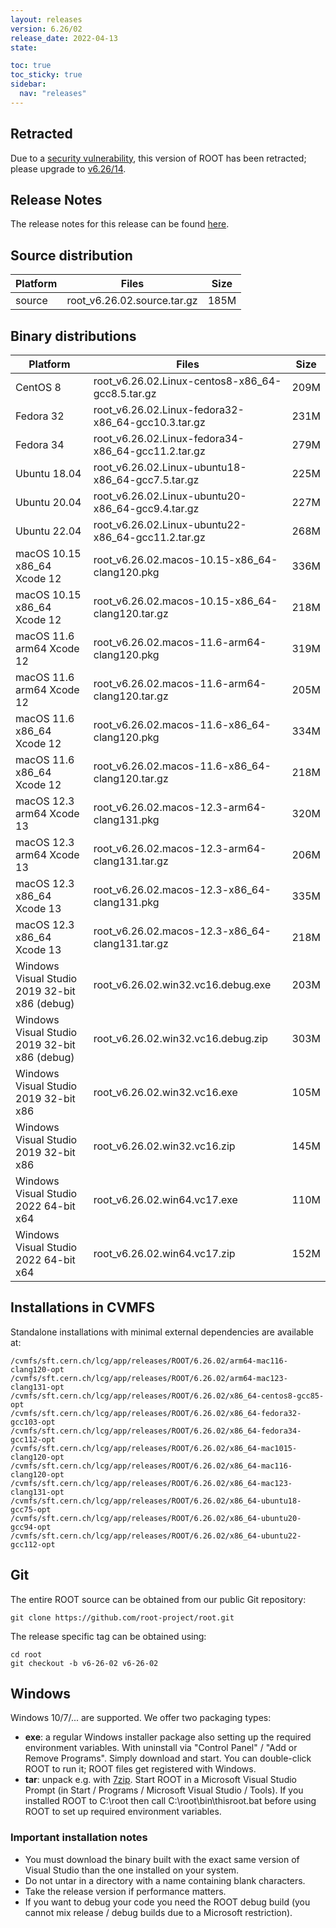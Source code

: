 ```yaml
---
layout: releases
version: 6.26/02
release_date: 2022-04-13
state:

toc: true
toc_sticky: true
sidebar:
  nav: "releases"
---
```



## Retracted
Due to a [security vulnerability](/about/security#known-security-issues), this version of ROOT has been retracted; please upgrade to [v6.26/14](/releases/release-62614).

## Release Notes

The release notes for this release can be found [here](https://root.cern/doc/v626/release-notes.html#release-6.2602).

## Source distribution

| Platform       | Files | Size |
|-----------|-------|-----|
| source | root_v6.26.02.source.tar.gz | 185M |


## Binary distributions

| Platform       | Files | Size |
|-----------|-------|-----|
| CentOS 8 | root_v6.26.02.Linux-centos8-x86_64-gcc8.5.tar.gz | 209M |
| Fedora 32 | root_v6.26.02.Linux-fedora32-x86_64-gcc10.3.tar.gz | 231M |
| Fedora 34 | root_v6.26.02.Linux-fedora34-x86_64-gcc11.2.tar.gz | 279M |
| Ubuntu 18.04 | root_v6.26.02.Linux-ubuntu18-x86_64-gcc7.5.tar.gz | 225M |
| Ubuntu 20.04 | root_v6.26.02.Linux-ubuntu20-x86_64-gcc9.4.tar.gz | 227M |
| Ubuntu 22.04 | root_v6.26.02.Linux-ubuntu22-x86_64-gcc11.2.tar.gz | 268M |
| macOS 10.15 x86_64 Xcode 12 | root_v6.26.02.macos-10.15-x86_64-clang120.pkg | 336M |
| macOS 10.15 x86_64 Xcode 12 | root_v6.26.02.macos-10.15-x86_64-clang120.tar.gz | 218M |
| macOS 11.6 arm64 Xcode 12 | root_v6.26.02.macos-11.6-arm64-clang120.pkg | 319M |
| macOS 11.6 arm64 Xcode 12 | root_v6.26.02.macos-11.6-arm64-clang120.tar.gz | 205M |
| macOS 11.6 x86_64 Xcode 12 | root_v6.26.02.macos-11.6-x86_64-clang120.pkg | 334M |
| macOS 11.6 x86_64 Xcode 12 | root_v6.26.02.macos-11.6-x86_64-clang120.tar.gz | 218M |
| macOS 12.3 arm64 Xcode 13 | root_v6.26.02.macos-12.3-arm64-clang131.pkg | 320M |
| macOS 12.3 arm64 Xcode 13 | root_v6.26.02.macos-12.3-arm64-clang131.tar.gz | 206M |
| macOS 12.3 x86_64 Xcode 13 | root_v6.26.02.macos-12.3-x86_64-clang131.pkg | 335M |
| macOS 12.3 x86_64 Xcode 13 | root_v6.26.02.macos-12.3-x86_64-clang131.tar.gz | 218M |
| Windows Visual Studio 2019 32-bit x86  (debug) | root_v6.26.02.win32.vc16.debug.exe | 203M |
| Windows Visual Studio 2019 32-bit x86  (debug) | root_v6.26.02.win32.vc16.debug.zip | 303M |
| Windows Visual Studio 2019 32-bit x86  | root_v6.26.02.win32.vc16.exe | 105M |
| Windows Visual Studio 2019 32-bit x86  | root_v6.26.02.win32.vc16.zip | 145M |
| Windows Visual Studio 2022 64-bit x64  | root_v6.26.02.win64.vc17.exe | 110M |
| Windows Visual Studio 2022 64-bit x64  | root_v6.26.02.win64.vc17.zip | 152M |

## Installations in CVMFS

Standalone installations with minimal external dependencies are available at:
~~~
/cvmfs/sft.cern.ch/lcg/app/releases/ROOT/6.26.02/arm64-mac116-clang120-opt
/cvmfs/sft.cern.ch/lcg/app/releases/ROOT/6.26.02/arm64-mac123-clang131-opt
/cvmfs/sft.cern.ch/lcg/app/releases/ROOT/6.26.02/x86_64-centos8-gcc85-opt
/cvmfs/sft.cern.ch/lcg/app/releases/ROOT/6.26.02/x86_64-fedora32-gcc103-opt
/cvmfs/sft.cern.ch/lcg/app/releases/ROOT/6.26.02/x86_64-fedora34-gcc112-opt
/cvmfs/sft.cern.ch/lcg/app/releases/ROOT/6.26.02/x86_64-mac1015-clang120-opt
/cvmfs/sft.cern.ch/lcg/app/releases/ROOT/6.26.02/x86_64-mac116-clang120-opt
/cvmfs/sft.cern.ch/lcg/app/releases/ROOT/6.26.02/x86_64-mac123-clang131-opt
/cvmfs/sft.cern.ch/lcg/app/releases/ROOT/6.26.02/x86_64-ubuntu18-gcc75-opt
/cvmfs/sft.cern.ch/lcg/app/releases/ROOT/6.26.02/x86_64-ubuntu20-gcc94-opt
/cvmfs/sft.cern.ch/lcg/app/releases/ROOT/6.26.02/x86_64-ubuntu22-gcc112-opt
~~~

## Git

The entire ROOT source can be obtained from our public Git repository:

~~~
git clone https://github.com/root-project/root.git
~~~
The release specific tag can be obtained using:
~~~
cd root
git checkout -b v6-26-02 v6-26-02
~~~


## Windows

Windows 10/7/... are supported. We offer two packaging types:

 * **exe**: a regular Windows installer package also setting up the required environment variables. With uninstall via "Control Panel" / "Add or Remove Programs". Simply download and start. You can double-click ROOT to run it; ROOT files get registered with Windows.
 * **tar**: unpack e.g. with [7zip](https://www.7-zip.org). Start ROOT in a Microsoft Visual Studio Prompt (in Start / Programs / Microsoft Visual Studio / Tools). If you installed ROOT to C:\root then call C:\root\bin\thisroot.bat before using ROOT to set up required environment variables.

### Important installation notes

 * You must download the binary built with the exact same version of Visual Studio than the one installed on your system.
 * Do not untar in a directory with a name containing blank characters.
 * Take the release version if performance matters.
 * If you want to debug your code you need the ROOT debug build (you cannot mix release / debug builds due to a Microsoft restriction).
